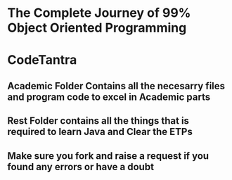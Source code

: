 # The Complete Journey of 99% Object Oriented Programming

# CodeTantra

## Academic Folder Contains all the necesarry files and program code to excel in Academic parts
## Rest Folder contains all the things that is required to learn Java and Clear the ETPs

## Make sure you fork and raise a request if you found any errors or have a doubt
